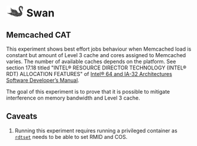 <!--
 Copyright (c) 2017 Intel Corporation

 Licensed under the Apache License, Version 2.0 (the "License");
 you may not use this file except in compliance with the License.
 You may obtain a copy of the License at

      http://www.apache.org/licenses/LICENSE-2.0

 Unless required by applicable law or agreed to in writing, software
 distributed under the License is distributed on an "AS IS" BASIS,
 WITHOUT WARRANTIES OR CONDITIONS OF ANY KIND, either express or implied.
 See the License for the specific language governing permissions and
 limitations under the License.
-->

# ![Swan diagram](/images/swan-logo-48.png) Swan

## Memcached CAT

This experiment shows best effort jobs behaviour when Memcached load is constant but amount of Level 3 cache and cores assigned to Memcached varies. The number of available caches depends on the platform. See section 17.18 titled "INTEL® RESOURCE DIRECTOR TECHNOLOGY (INTEL® RDT) ALLOCATION FEATURES" of
[Intel® 64 and IA-32 Architectures Software Developer’s Manual](https://software.intel.com/sites/default/files/managed/39/c5/325462-sdm-vol-1-2abcd-3abcd.pdf).

The goal of this experiment is to prove that it is possible to mitigate interference on memory bandwidth and Level 3 cache.

## Caveats

1. Running this experiment requires running a privileged container as [``rdtset``](https://github.com/01org/intel-cmt-cat/tree/master/rdtset) needs to be able to set RMID and COS.
